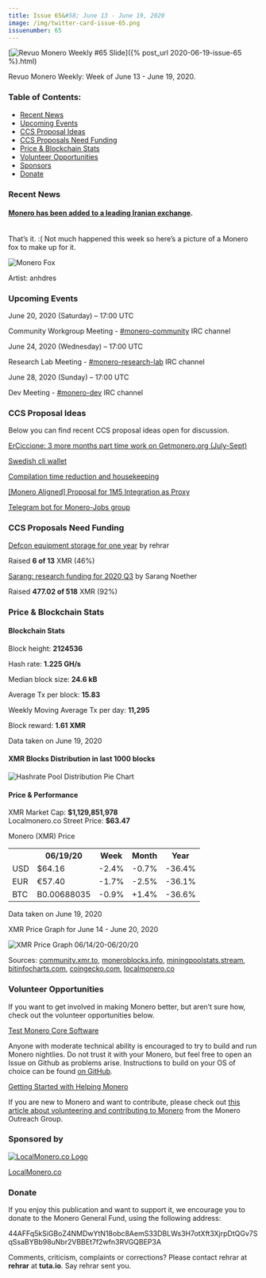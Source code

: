 ```yaml
---
title: Issue 65&#58; June 13 - June 19, 2020
image: /img/twitter-card-issue-65.png
issuenumber: 65
---
```

[<img src="/img/img-issue65.png" alt="Revuo Monero Weekly #65 Slide" class="img-lead">]({% post_url 2020-06-19-issue-65 %}.html)

<p class="text-lead">Revuo Monero Weekly: Week of June 13 - June 19, 2020.</p>
<!--more-->

<h3>Table of Contents:</h3>
<ul class="contents">
    <li><a href="#news">Recent News</a></li>
    <li><a href="#events">Upcoming Events</a></li>
    <li><a href="#ideas">CCS Proposal Ideas</a></li>
    <li><a href="#proposals">CCS Proposals Need Funding</a></li>
    <li><a href="#stats">Price & Blockchain Stats</a></li>
    <li><a href="#volunteer">Volunteer Opportunities</a></li>
    <li><a href="#sponsor">Sponsors</a></li>
    <li><a href="#donate">Donate</a></li>
</ul>

<h3 id="news">Recent News</h3>

<div class="newsbyte">
    <h4><a href="https://www.reddit.com/r/Monero/comments/hanm6l/xmr_added_to_leading_iranian_exchange/" target="_blank">Monero has been added to a leading Iranian exchange</a>.</h4>
</div>

<p style="padding-top: 1rem;">That’s it. :( Not much happened this week so here’s a picture of a Monero fox to make up for it.</p>

<p><img src="/img/monerofox.png" alt="Monero Fox" /></p>
<p class="note">Artist: anhdres</p>


<h3 id="events">Upcoming Events</h3>

<div class="event">
    <p class="date" markdown="1">June 20, 2020 (Saturday) – 17:00 UTC</p>
    <p markdown="1">Community Workgroup Meeting - <a href="irc://chat.freenode.net/#monero-community" target="_blank">#monero-community</a> IRC channel</p>
</div>

<div class="event">
    <p class="date" markdown="1">June 24, 2020 (Wednesday) – 17:00 UTC</p>
    <p markdown="1">Research Lab Meeting - <a href="irc://chat.freenode.net/#monero-research-lab" target="_blank">#monero-research-lab</a> IRC channel</p>
</div>

<div class="event">
    <p class="date" markdown="1">June 28, 2020 (Sunday) – 17:00 UTC</p>
    <p markdown="1">Dev Meeting - <a href="irc://chat.freenode.net/#monero-dev" target="_blank">#monero-dev</a> IRC channel</p>
</div>

<h3 id="ideas">CCS Proposal Ideas</h3>

<p>Below you can find recent CCS proposal ideas open for discussion.</p>

<div class="proposal">
<p><a href="https://repo.getmonero.org/monero-project/ccs-proposals/-/merge_requests/153" target="_blank">ErCiccione: 3 more months part time work on Getmonero.org (July-Sept)</a></p>
</div>

<div class="proposal">
<p><a href="https://repo.getmonero.org/monero-project/ccs-proposals/-/merge_requests/147" target="_blank">Swedish cli wallet</a></p>
</div>

<div class="proposal">
<p><a href="https://repo.getmonero.org/monero-project/ccs-proposals/-/merge_requests/138" target="_blank">Compilation time reduction and housekeeping</a></p>
</div>

<div class="proposal">
<p><a href="https://repo.getmonero.org/monero-project/ccs-proposals/-/merge_requests/127" target="_blank">[Monero Aligned] Proposal for 1M5 Integration as Proxy</a></p>
</div>

<div class="proposal">
<p><a href="https://repo.getmonero.org/monero-project/ccs-proposals/merge_requests/91" target="_blank">Telegram bot for Monero-Jobs group</a></p>
</div>

<h3 id="proposals">CCS Proposals Need Funding</h3>

<div class="proposal">
    <p><a href="https://ccs.getmonero.org/proposals/defcon-storage.html" target="_blank">Defcon equipment storage for one year</a> by rehrar</p>
    <p>Raised <b>6 of 13</b> XMR (46%)</p>
</div>

<div class="proposal">
    <p><a href="https://ccs.getmonero.org/proposals/sarang-2020-q3.html" target="_blank">Sarang: research funding for 2020 Q3</a> by Sarang Noether</p>
    <p>Raised <b>477.02 of 518</b> XMR (92%)</p>
</div>

<h3 id="stats">Price & Blockchain Stats</h3>

<h4 class="stat">Blockchain Stats</h4>

<div class="bcstats">
    <p>Block height: <b>2124536</b></p>
    <p>Hash rate: <b>1.225 GH/s</b></p>
    <p>Median block size: <b>24.6 kB</b></p>
    <p>Average Tx per block: <b>15.83</b></p>
    <p>Weekly Moving Average Tx per day: <b>11,295</b></p>
    <p>Block reward: <b>1.61 XMR</b></p>
</div>
<p class="note">Data taken on June 19, 2020</p>

<h4 class="stat">XMR Blocks Distribution in last 1000 blocks</h4>
<p><img src="/img/hashrate-pool-distribution-0619.png" alt="Hashrate Pool Distribution Pie Chart"/></p>

<h4 class="stat">Price & Performance</h4>

<div class="price-intro">XMR Market Cap: <b>$1,129,851,978</b><br>Localmonero.co Street Price: <b>$63.47</b></div>

<p class="table-title">Monero (XMR) Price</p>
<table class="price-table">
  <tr class="row1">
    <th></th>
    <th>06/19/20</th>
    <th>Week</th>
    <th>Month</th>
    <th>Year</th>
  </tr>
  <tr>
    <td data-th="XMR to">USD</td>
    <td data-th="06/19/20">$64.16</td>
    <td data-th="Week" class="red">-2.4%</td>
    <td data-th="Month" class="red">-0.7%</td>
    <td data-th="Year" class="red">-36.4%</td>
  </tr>
  <tr class="row3">
    <td data-th="XMR to">EUR</td>
    <td data-th="06/19/20">€57.40</td>
    <td data-th="Week" class="red">-1.7%</td>
    <td data-th="Month" class="red">-2.5%</td>
    <td data-th="Year" class="red">-36.1%</td>
  </tr>
  <tr>
    <td data-th="XMR to">BTC</td>
    <td data-th="06/19/20">B0.00688035</td>
    <td data-th="Week" class="red">-0.9%</td>
    <td data-th="Month" class="green">+1.4%</td>
    <td data-th="Year" class="red">-36.6%</td>
  </tr>
</table>
<p class="note">Data taken on June 19, 2020</p>

<p class="table-title">XMR Price Graph for June 14 - June 20, 2020</p>

![XMR Price Graph 06/14/20-06/20/20](/img/weekly-chart-0619.png "XMR Price Graph 06/14/20-06/20/20") 

Sources: <a href="https://community.xmr.to/explorer/mainnet/" target="_blank">community.xmr.to</a>, <a href="https://moneroblocks.info/stats/transaction-stats" target="_blank">moneroblocks.info</a>, <a href="https://miningpoolstats.stream/monero" target="_blank">miningpoolstats.stream</a>, <a href="https://bitinfocharts.com/monero/" target="_blank">bitinfocharts.com</a>, <a href="https://www.coingecko.com/" target="_blank">coingecko.com</a>, <a href="https://localmonero.co/" target="_blank">localmonero.co</a>

<h3 id="volunteer">Volunteer Opportunities</h3>

<p>If you want to get involved in making Monero better, but aren’t sure how, check out the volunteer opportunities below.</p>

<div class="newsbyte">
    <p class="date"><a href="https://github.com/monero-project/monero" target="_blank">Test Monero Core Software</a></p>
    <p>Anyone with moderate technical ability is encouraged to try to build and run Monero nightlies. Do not trust it with your Monero, but feel free to open an Issue on Github as problems arise. Instructions to build on your OS of choice can be found <a href="https://github.com/monero-project/monero#compiling-monero-from-source" target="_blank">on GitHub</a>. </p>
</div>

<div class="newsbyte">
    <p class="date"><a href="https://github.com/monero-project/monero" target="_blank">Getting Started with Helping Monero</a></p>
    <p>If you are new to Monero and want to contribute, please check out <a href="https://www.monerooutreach.org/stories/getting-started-helping-monero.php" target="_blank">this article about volunteering and contributing to Monero</a> from the Monero Outreach Group. </p>
</div>

<h3 id="sponsor">Sponsored by</h3>

<p><a href="https://localmonero.co/" target="_blank"><img src="/img/localmonero-logo.png" alt="LocalMonero.co Logo" class="localmonero"></a></p>

<p class="text-center"><a href="https://localmonero.co/" target="_blank">LocalMonero.co</a></p>

<h3 id="donate">Donate</h3>

<p markdown="1">If you enjoy this publication and want to support it, we encourage you to donate to the Monero General Fund, using the following address:</p>

<p class="address" markdown="1">44AFFq5kSiGBoZ4NMDwYtN18obc8AemS33DBLWs3H7otXft3XjrpDtQGv7SqSsaBYBb98uNbr2VBBEt7f2wfn3RVGQBEP3A</p>

<!--p><a href="monero:44AFFq5kSiGBoZ4NMDwYtN18obc8AemS33DBLWs3H7otXft3XjrpDtQGv7SqSsaBYBb98uNbr2VBBEt7f2wfn3RVGQBEP3A" class="qr"><img src="/img/donate-monero.png"></a></p-->

Comments, criticism, complaints or corrections? Please contact rehrar at **rehrar** at **tuta.io**. Say rehrar sent you.